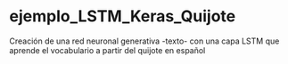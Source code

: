 # ejemplo_LSTM_Keras_Quijote
Creación de una red neuronal generativa -texto- con una capa LSTM que aprende el vocabulario a partir del quijote en español

